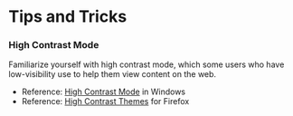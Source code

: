 # Tips and Tricks

### High Contrast Mode

Familiarize yourself with high contrast mode, which some users who have low-visibility use to help them view content on the web. 

* Reference: [High Contrast Mode](https://support.microsoft.com/en-us/help/13862/windows-10-use-high-contrast-mode) in Windows
* Reference: [High Contrast Themes](https://www.accessfirefox.org/Firefox_Accessibility_Themes.php) for Firefox



